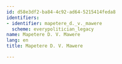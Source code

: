 ```yaml
---
id: d58e3df2-ba84-4c92-ad64-5215414feda8
identifiers:
- identifier: mapetere_d._v._mawere
  scheme: everypolitician_legacy
name: Mapetere D. V. Mawere
lang: en
title: Mapetere D. V. Mawere

---
```

